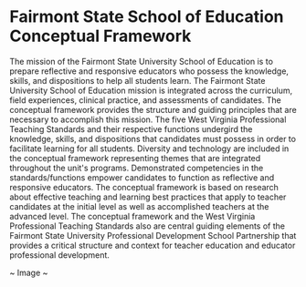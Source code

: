 # Fairmont State School of Education Conceptual Framework

The mission of the Fairmont State University School of Education is to prepare reflective and responsive educators who possess the knowledge, skills, and dispositions to help all students learn. The Fairmont State University School of Education mission is integrated across the curriculum, field experiences, clinical practice, and assessments of candidates. The conceptual framework provides the structure and guiding principles that are necessary to accomplish this mission. The five West Virginia Professional Teaching Standards and their respective functions undergird the knowledge, skills, and dispositions that candidates must possess in order to facilitate learning for all students. Diversity and technology are included in the conceptual framework representing themes that are integrated throughout the unit's programs. Demonstrated competencies in the standards/functions empower candidates to function as reflective and responsive educators. The conceptual framework is based on research about effective teaching and learning best practices that apply to teacher candidates at the initial level as well as accomplished teachers at the advanced level. The conceptual framework and the West Virginia Professional Teaching Standards also are central guiding elements of the Fairmont State University Professional Development School Partnership that provides a critical structure and context for teacher education and educator professional development.

~ Image ~